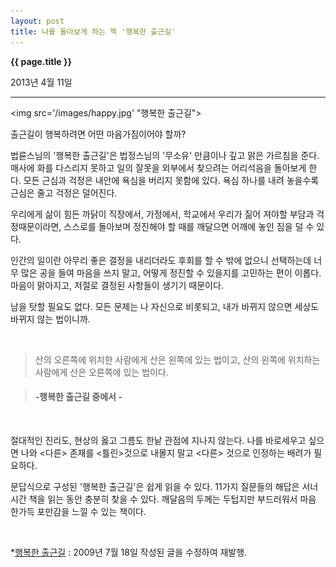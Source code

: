 ```yaml
---
layout: post
title: 나를 돌아보게 하는 책 '행복한 출근길' 
---
```


**{{ page.title }}** 

<p class="meta">2013년 4월 11일</p>


---
<p align="center">

<img src='/images/happy.jpg' "행복한 출근길">


</P>


출근길이 행복하려면 어떤 마음가짐이어야 할까?

법륜스님의 '행복한 출근길'은 법정스님의 '무소유' 만큼이나 깊고 맑은 가르침을 준다. 매사에 화를 다스리지 못하고 일의 잘못을 외부에서 찾으려는 어리석음을 돌아보게 한다. 모든 근심과 걱정은 내안에 욕심을 버리지 못함에 있다. 욕심 하나를 내려 놓을수록 근심은 줄고 걱정은 덜어진다.

우리에게 삶이 힘든 까닭이 직장에서, 가정에서, 학교에서 우리가 짊어 져야할  부담과 걱정때문이라면, 스스로를 돌아보며 정진해야 할 때를 깨달으면 어깨에 놓인 짐을 덜 수 있다. 

인간의 일이란 아무리 좋은 결정을 내리더라도 후회를 할 수 밖에 없으니 선택하는데 너무 많은 공을 들여 마음을 쓰지 말고, 어떻게 정진할 수 있을지를 고민하는 편이 이롭다. 마음이 맑아지고, 저절로 결정된 사항들이 생기기 때문이다. 

남을 탓할 필요도 없다. 모든 문제는 나 자신으로 비롯되고, 내가 바뀌지 않으면 세상도 바뀌지 않는 법이니까.

</br>

>산의 오른쪽에 위치한 사람에게 산은 왼쪽에 있는 법이고, 
>산의 왼쪽에 위치하는 사람에게 산은 오른쪽에 있는 법이다. 

>#### -행복한 출근길 중에서 -

</br>

절대적인 진리도, 현상의 옳고 그름도 한낱 관점에 지나지 않는다. 나를 바로세우고 싶으면 나와 <다른> 존재를 <틀린>것으로 내몰지 말고 <다른> 것으로 인정하는 배려가 필요하다.

문답식으로 구성된 '행복한 출근길'은 쉽게 읽을 수 있다. 11가지 질문들의 해답은 서너 시간 책을 읽는 동안 충분히 찾을 수 있다. 깨달음의 두께는 두텁지만 부드러워서 마음 한가득 포만감을 느낄 수 있는 책이다.

</br>

*[행복한 출근길](http://book.daum.net/detail/book.do?bookid=KOR9788934934585) : 2009년 7월 18일 작성된 글을 수정하여 재발행. 

</br>

